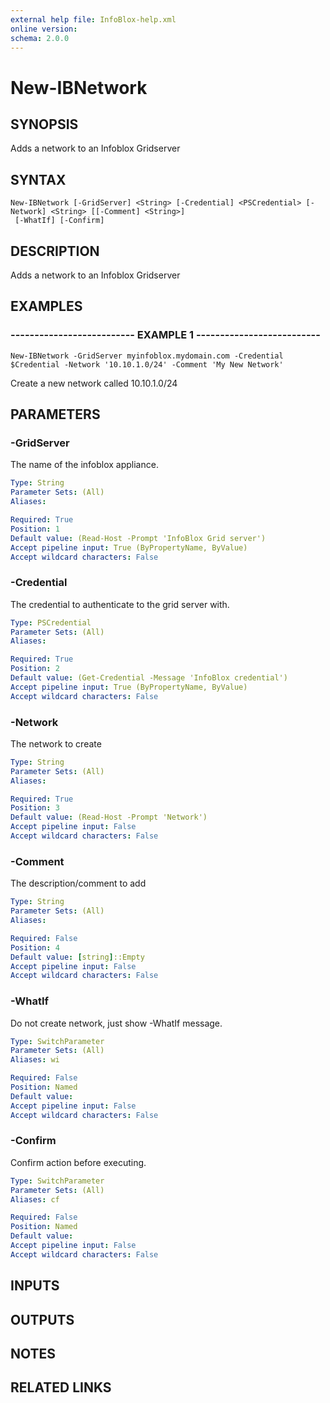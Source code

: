 ```yaml
---
external help file: InfoBlox-help.xml
online version: 
schema: 2.0.0
---
```


# New-IBNetwork
## SYNOPSIS
Adds a network to an Infoblox Gridserver

## SYNTAX

```
New-IBNetwork [-GridServer] <String> [-Credential] <PSCredential> [-Network] <String> [[-Comment] <String>]
 [-WhatIf] [-Confirm]
```

## DESCRIPTION
Adds a network to an Infoblox Gridserver

## EXAMPLES

### -------------------------- EXAMPLE 1 --------------------------
```
New-IBNetwork -GridServer myinfoblox.mydomain.com -Credential $Credential -Network '10.10.1.0/24' -Comment 'My New Network'
```

Create a new network called 10.10.1.0/24

## PARAMETERS

### -GridServer
The name of the infoblox appliance.

```yaml
Type: String
Parameter Sets: (All)
Aliases: 

Required: True
Position: 1
Default value: (Read-Host -Prompt 'InfoBlox Grid server')
Accept pipeline input: True (ByPropertyName, ByValue)
Accept wildcard characters: False
```

### -Credential
The credential to authenticate to the grid server with.

```yaml
Type: PSCredential
Parameter Sets: (All)
Aliases: 

Required: True
Position: 2
Default value: (Get-Credential -Message 'InfoBlox credential')
Accept pipeline input: True (ByPropertyName, ByValue)
Accept wildcard characters: False
```

### -Network
The network to create

```yaml
Type: String
Parameter Sets: (All)
Aliases: 

Required: True
Position: 3
Default value: (Read-Host -Prompt 'Network')
Accept pipeline input: False
Accept wildcard characters: False
```

### -Comment
The description/comment to add

```yaml
Type: String
Parameter Sets: (All)
Aliases: 

Required: False
Position: 4
Default value: [string]::Empty
Accept pipeline input: False
Accept wildcard characters: False
```

### -WhatIf
Do not create network, just show -WhatIf message.

```yaml
Type: SwitchParameter
Parameter Sets: (All)
Aliases: wi

Required: False
Position: Named
Default value: 
Accept pipeline input: False
Accept wildcard characters: False
```

### -Confirm
Confirm action before executing.

```yaml
Type: SwitchParameter
Parameter Sets: (All)
Aliases: cf

Required: False
Position: Named
Default value: 
Accept pipeline input: False
Accept wildcard characters: False
```

## INPUTS

## OUTPUTS

## NOTES

## RELATED LINKS

